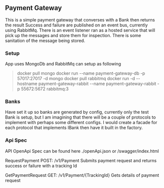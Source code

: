 ## Payment Gateway
This is a simple payment gateway that converses with a Bank then returns the result
Success and failure are published on an event bus, currently using RabbitMq.
There is an event listener ran as a hosted service that will pick up the messages and store them for inspection. There is some sanitation of the message being stored.

### Setup
App uses MongoDb and RabbitMq can setup as following

> docker pull mongo
> docker run --name payment-gateway-db -p 57017:27017 -d mongo
> docker pull rabbitmq
> docker run -d --hostname payment-gateway-rabbit --name payment-gateway-rabbit -p 55672:5672 rabbitmq:3

### Banks
Have set it up so banks are generated by config, currently only the test Bank is setup, but I am imagining that there will be a couple of protocols to implement with perhaps some different configs.
I would create a facade for each protocol that implements IBank then have it built in the factory.

### Api Spec
API
OpenApi Spec can be found here ./openApi.json or /swagger/index.html

RequestPayment
POST: /v1/Payment
Submits payment request and returns success or failure with a tracking Id

GetPaymentRequest
GET: /v1/Payment/{TrackingId}
Gets details of payment request
